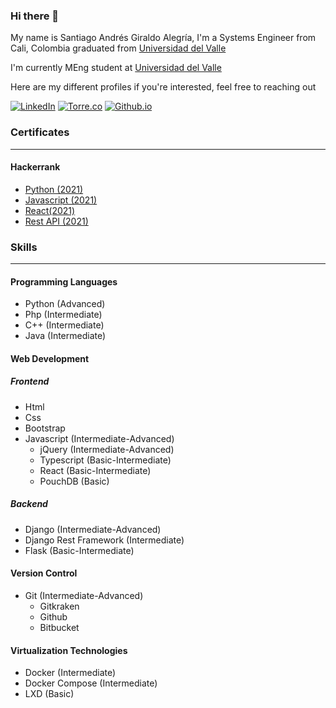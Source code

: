 ### Hi there 👋

<!--
**Arkaikus/Arkaikus** is a ✨ _special_ ✨ repository because its `README.md` (this file) appears on your GitHub profile.

Here are some ideas to get you started:

- 🔭 I’m currently working on ...
- 🌱 I’m currently learning ...
- 👯 I’m looking to collaborate on ...
- 🤔 I’m looking for help with ...
- 💬 Ask me about ...
- 📫 How to reach me: ...
- 😄 Pronouns: ...
- ⚡ Fun fact: ...
-->

My name is Santiago Andrés Giraldo Alegría, I'm a Systems Engineer from Cali, Colombia graduated from [Universidad del Valle](http://eisc.univalle.edu.co/)

I'm currently MEng student at [Universidad del Valle](http://ingenieria.univalle.edu.co/maestrias/maestria-en-ingenieria-area-de-enfasis-ingenieria-de-sistemas-y-computacion)

Here are my different profiles if you're interested, feel free to reaching out

[![LinkedIn](https://img.shields.io/badge/Linkedin-blue?logo=linkedin&style=for-the-badge)](https://www.linkedin.com/in/santiagogiraldoalegria)
[![Torre.co](https://img.shields.io/badge/T-Torre-green?style=for-the-badge)](https://torre.co/giraldosantiago)
[![Github.io](https://img.shields.io/badge/Github.io-black?logo=github&style=for-the-badge)](https://arkaikus.github.io/)

### Certificates
***
#### Hackerrank
- [Python (2021)](https://www.hackerrank.com/certificates/4971d1984d47)
- [Javascript (2021)](https://www.hackerrank.com/certificates/74504f050cc2)
- [React(2021)](https://www.hackerrank.com/certificates/ae2281c24eb4)
- [Rest API (2021)](https://www.hackerrank.com/certificates/4971d1984d47)

### Skills
* * *

#### Programming Languages
- Python (Advanced)
- Php (Intermediate)
- C++ (Intermediate)
- Java (Intermediate)

#### Web Development
##### Frontend 
- Html
- Css
- Bootstrap
- Javascript (Intermediate-Advanced)
  - jQuery (Intermediate-Advanced)
  - Typescript (Basic-Intermediate)
  - React (Basic-Intermediate)
  - PouchDB (Basic)

##### Backend
- Django (Intermediate-Advanced)
- Django Rest Framework (Intermediate)
- Flask (Basic-Intermediate)

#### Version Control
- Git (Intermediate-Advanced)
  - Gitkraken
  - Github
  - Bitbucket

#### Virtualization Technologies
- Docker (Intermediate)
- Docker Compose (Intermediate)
- LXD (Basic)
